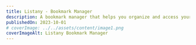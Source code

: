 ```yaml
---
title: Listany - Bookmark Manager
description: A bookmark manager that helps you organize and access your favorite links easily.
publishedOn: 2023-10-01
# coverImage: ../../assets/content/image1.png
coverImageAlt: Listany Bookmark Manager
---
```

